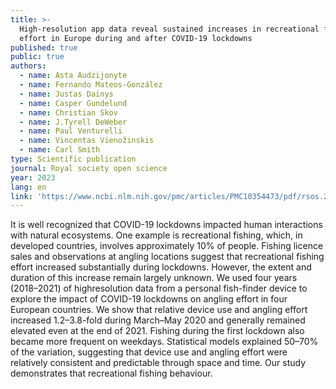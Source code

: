 ```yaml
---
title: >-
  High-resolution app data reveal sustained increases in recreational fishing
  effort in Europe during and after COVID-19 lockdowns
published: true
public: true
authors:
  - name: Asta Audzijonyte
  - name: Fernando Mateos-González
  - name: Justas Dainys
  - name: Casper Gundelund
  - name: Christian Skov
  - name: J.Tyrell DeWeber
  - name: Paul Venturelli
  - name: Vincentas Vienožinskis
  - name: Carl Smith
type: Scientific publication
journal: Royal society open science
year: 2023
lang: en
link: 'https://www.ncbi.nlm.nih.gov/pmc/articles/PMC10354473/pdf/rsos.230408.pdf'
---
```

It is well recognized that COVID-19 lockdowns impacted human interactions with natural ecosystems. One example is recreational fishing, which, in developed countries, involves approximately 10% of people. Fishing licence sales and observations at angling locations suggest that recreational fishing effort increased substantially during lockdowns. However, the extent and duration of this increase remain largely unknown. We used four years (2018–2021) of highresolution data from a personal fish-finder device to explore the impact of COVID-19 lockdowns on angling effort in four European countries. We show that relative device use and angling effort increased 1.2–3.8-fold during March–May 2020 and generally remained elevated even at the end of 2021. Fishing during the first lockdown also became more frequent on weekdays. Statistical models explained 50–70% of the variation, suggesting that device use and angling effort were relatively consistent and predictable through space and time. Our study demonstrates that recreational fishing behaviour.
